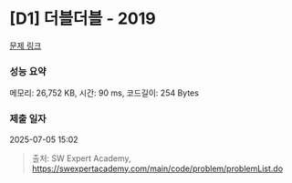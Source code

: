 # [D1] 더블더블 - 2019 

[문제 링크](https://swexpertacademy.com/main/code/problem/problemDetail.do?contestProbId=AV5QDEX6AqwDFAUq) 

### 성능 요약

메모리: 26,752 KB, 시간: 90 ms, 코드길이: 254 Bytes

### 제출 일자

2025-07-05 15:02



> 출처: SW Expert Academy, https://swexpertacademy.com/main/code/problem/problemList.do